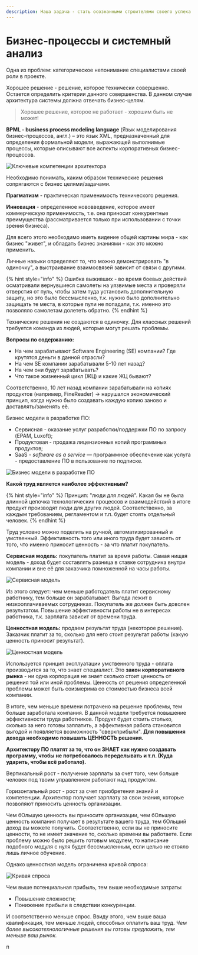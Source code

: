 ```yaml
---
description: Наша задача - стать осознанными строителями своего успеха
---
```


# Бизнес-процессы и системный анализ

Одна из проблем: категорическое непонимание специалистами своей роли в проекте.

Хорошее решение - решение, которое технически совершенно. Остается определить критерии данного совершенства. В данном случае архитектура системы должна отвечать бизнес-целям. 

> Хорошее решение, которое не работает - хорошим быть не может!

**BPML - business process modeling language**  \(Язык моделирования бизнес-процессов, англ.\) – это язык XML, предназначенный для определения формальной модели, выражающей выполнимые процессы, которые описывают все аспекты корпоративных бизнес-процессов.   


![&#x41A;&#x43B;&#x44E;&#x447;&#x435;&#x432;&#x44B;&#x435; &#x43A;&#x43E;&#x43C;&#x43F;&#x435;&#x442;&#x435;&#x43D;&#x446;&#x438;&#x438; &#x430;&#x440;&#x445;&#x438;&#x442;&#x435;&#x43A;&#x442;&#x43E;&#x440;&#x430;](../.gitbook/assets/image%20%2811%29.png)

Необходимо понимать, каким образом технические решения сопрягаются с бизнес целями/задачами.

**Прагматизм** - практическая применимость технического решения.

**Инновация** - определенное нововведение, которое имеет коммерческую применимость, т.е. она приносит конкурентные преимущества \(рассматривается только при использовании с точки зрения бизнеса\).

Для всего этого необходимо иметь видение общей картины мира - как бизнес "живет", и обладать бизнес знаниями - как это можно применить.

Личные навыки определяют то, что можно демонстрировать "в одиночку", а выстраивание взаимосвязей зависит от связи с другими.

{% hint style="info" %}
Ошибка выживших - во время боевых действий осматривали вернувшиеся самолеты на уязвимые места и проверяли отверстия от пуль, чтобы затем туда установить дополнительную защиту, но это было бессмысленно, т.к. нужно было дополнительно защищать те места, в которые пули не попадали, т.к. именно это позволяло самолетам долететь обратно.
{% endhint %}

Технические решения не создаются в одиночку. Для классных решений требуется команда из людей, которые могут решать проблемы.

**Вопросы по содержанию:**

* На чем зарабатывают Software Engineering \(SE\) компании? Где крутятся деньги в данной отрасли?
* На чем SE компании зарабатывали 5-10 лет назад?
* На чем они будут зарабатывать?
* Что такое жизненный цикл \(ЖЦ\) и какие ЖЦ бывают?

Соответственно, 10 лет назад компании зарабатывали на копиях продуктов \(например, FineReader\) -&gt; нарушался экономический принцип, когда нужно было создавать каждую копию заново и доставлять/заменять её. 

Бизнес модели в разработке ПО: 

* Сервисная - оказание услуг разработки/поддержки ПО по запросу \(EPAM, Luxoft\);
* Продуктовая - продажа лицензионных копий программных продуктов;
* SaaS -  _software as a service_ — программное обеспечение как услуга - предоставление ПО в пользование по подписке.

![&#x411;&#x438;&#x437;&#x43D;&#x435;&#x441; &#x43C;&#x43E;&#x434;&#x435;&#x43B;&#x438; &#x432; &#x440;&#x430;&#x437;&#x440;&#x430;&#x431;&#x43E;&#x442;&#x43A;&#x435; &#x41F;&#x41E;](../.gitbook/assets/image%20%289%29.png)

**Какой труд является наиболее эффективным?**

{% hint style="info" %}
Принцип: "люди для людей". Какая бы не была длинной цепочка технологических процессов и взаимодействий в итоге продукт производят люди для других людей. Соответственно, за каждым требованием, регламентом и т.п. будет стоять отдельный человек.
{% endhint %}

Труд условно можно поделить на ручной, автоматизированный и умственный. Эффективность того или иного труда будет зависеть от того, что именно приносит ценность - за что платит покупатель.

**Сервисная модель:** покупатель платит за время работы. Самая нищая модель - доход будет составлять разница в ставке сотрудника внутри компании и вне её для заказчика помноженной на часы работы.

![&#x421;&#x435;&#x440;&#x432;&#x438;&#x441;&#x43D;&#x430;&#x44F; &#x43C;&#x43E;&#x434;&#x435;&#x43B;&#x44C;](../.gitbook/assets/image%20%288%29.png)

Из этого следует: чем меньше работодатель платит сервисному работнику, тем больше он зарабатывает. Выгода лежит в низкооплачиваемых сотрудниках. Покупатель же должен быть доволен результатом. Повышение эффективности работы не в интересах работника, т.к. зарплата зависит от времени труда.

**Ценностная модель:** продаем результат труда \(некоторое решение\). Заказчик платит за то, сколько для него стоит результат работы \(какую ценность приносит результат\). 

![&#x426;&#x435;&#x43D;&#x43D;&#x43E;&#x441;&#x442;&#x43D;&#x430;&#x44F; &#x43C;&#x43E;&#x434;&#x435;&#x43B;&#x44C;](../.gitbook/assets/image%20%287%29.png)

Используется принцип эксплуатации умственного труда - оплата производится за то, что знает специалист. Это **закон корпоративного рынка** - ни одна корпорация не знает сколько стоит ценность от решения той или иной проблемы. Ценность от решения определенной проблемы может быть соизмерима со стоимостью бизнеса всей компании. 

В итоге, чем меньше времени потрачено на решение проблемы, тем больше заработала компания. В данной модели требуется повышение эффективности труда работников. Продукт будет стоить столько, сколько за него готовы заплатить, а эффективная работа становится выгодой и появляется возможность "сверхприбыли". **Для повышения дохода необходимо повышать ЦЕННОСТЬ решения.**

**Архитектору ПО платят за то, что он ЗНАЕТ как нужно создавать программу, чтобы не потребовалось переделывать и т.п. \(Куда ударить, чтобы всё работало\).**

Вертикальный рост - получение зарплаты за счет того, чем больше человек под твоим управлением работают над продуктом.

Горизонтальный рост - рост за счет приобретения знаний и компетенции. Архитектор получает зарплату за свои знания, которые позволяют приносить ценность организации. 

Чем бОльшую ценность вы приносите организации, чем бОльшую ценность компания получает в результате вашего труда, тем бОльший доход вы можете получить. Соответственно, если вы не приносите ценности, то не имеет значение то, сколько времени вы работаете. Если проблему можно было решить готовым модулем, то написание подобного модуля с нуля будет бессмысленным, если целью не стояло лишь личное обучение.

Однако ценностная модель ограничена кривой спроса:

![&#x41A;&#x440;&#x438;&#x432;&#x430;&#x44F; &#x441;&#x43F;&#x440;&#x43E;&#x441;&#x430;](../.gitbook/assets/image%20%281%29.png)

Чем выше потенциальная прибыль, тем выше необходимые затраты:

* Повышение сложности;
* Понижение прибыли в следствии конкуренции.

И соответственно меньше спрос. Ввиду этого, чем выше ваша квалификация, тем меньше людей, способных оплатить ваш труд. _Чем более высокотехнологичные решения вы готовы предложить, тем меньше ваш рынок._

п



